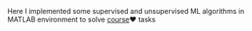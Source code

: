 Here I implemented some supervised and unsupervised ML algorithms in MATLAB environment to solve [course](https://www.coursera.org/learn/machine-learning/):heart: tasks
